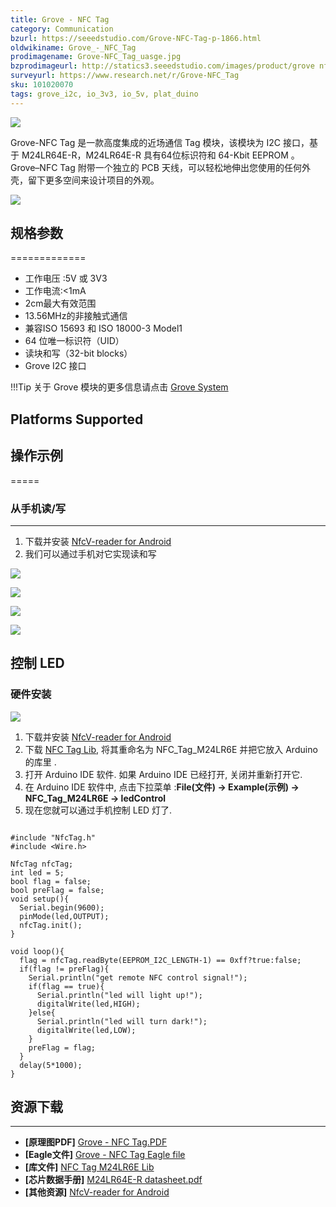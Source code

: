 ```yaml
---
title: Grove - NFC Tag
category: Communication
bzurl: https://seeedstudio.com/Grove-NFC-Tag-p-1866.html
oldwikiname: Grove_-_NFC_Tag
prodimagename: Grove-NFC_Tag_uasge.jpg
bzprodimageurl: http://statics3.seeedstudio.com/images/product/grove nfc tag.jpg
surveyurl: https://www.research.net/r/Grove-NFC_Tag
sku: 101020070
tags: grove_i2c, io_3v3, io_5v, plat_duino
---
```


![](https://raw.githubusercontent.com/SeeedDocument/Grove-NFC_Tag/master/img/Grove-NFC_Tag_uasge.jpg)

Grove-NFC Tag 是一款高度集成的近场通信 Tag 模块，该模块为 I2C 接口，基于 M24LR64E-R，M24LR64E-R 具有64位标识符和 64-Kbit EEPROM 。Grove–NFC Tag 附带一个独立的 PCB 天线，可以轻松地伸出您使用的任何外壳，留下更多空间来设计项目的外观。


[![](https://github.com/SeeedDocument/wiki_chinese/raw/master/docs/images/click_to_buy.PNG)](https://item.taobao.com/item.htm?spm=a1z10.3-c.w4002-11172317909.10.77079bceszXft5&id=520796740901)

## 规格参数
=============

-   工作电压 :5V 或 3V3
-   工作电流:&lt;1mA
-   2cm最大有效范围
-   13.56MHz的非接触式通信
-   兼容ISO 15693 和 ISO 18000-3 Model1
-   64 位唯一标识符（UID）
-   读块和写（32-bit blocks）
-   Grove I2C 接口

!!!Tip
    关于 Grove 模块的更多信息请点击 [Grove System](http://seeed.wiki/Grove_System/)

Platforms Supported
-------------------

## 操作示例
=====

### 从手机读/写
--------------------

1.  下载并安装 [NfcV-reader for Android](https://github.com/Seeed-Studio/NFC_Tag_M24LR6E/blob/master/Resources/NfcVreader.apk)
2.  我们可以通过手机对它实现读和写

![](https://raw.githubusercontent.com/SeeedDocument/Grove-NFC_Tag/master/img/NFC_Tag_1.png)

![](https://raw.githubusercontent.com/SeeedDocument/Grove-NFC_Tag/master/img/NFC_Tag_2.jpg)

![](https://raw.githubusercontent.com/SeeedDocument/Grove-NFC_Tag/master/img/NFC_Tag_3.jpg)

![](https://raw.githubusercontent.com/SeeedDocument/Grove-NFC_Tag/master/img/NFC_Tag_4.png)

控制 LED
-----------

### 硬件安装

![](https://raw.githubusercontent.com/SeeedDocument/Grove-NFC_Tag/master/img/Grove-NFC_Tag_Photo.jpg)

1.  下载并安装 [NfcV-reader for Android](https://github.com/Seeed-Studio/NFC_Tag_M24LR6E/blob/master/Resources/NfcVreader.apk)
2.  下载 [NFC Tag Lib](https://github.com/Seeed-Studio/NFC_Tag_M24LR6E), 将其重命名为  NFC_Tag_M24LR6E 并把它放入 Arduino 的库里 .
3.  打开 Arduino IDE 软件. 如果 Arduino IDE 已经打开, 关闭并重新打开它.
4.  在 Arduino IDE 软件中, 点击下拉菜单 :**File(文件) -> Example(示例) -> NFC_Tag_M24LR6E -> ledControl**
5.  现在您就可以通过手机控制 LED 灯了.

```
 
#include "NfcTag.h"
#include <Wire.h>
 
NfcTag nfcTag;
int led = 5;
bool flag = false;
bool preFlag = false;
void setup(){
  Serial.begin(9600);
  pinMode(led,OUTPUT);
  nfcTag.init();
}
 
void loop(){
  flag = nfcTag.readByte(EEPROM_I2C_LENGTH-1) == 0xff?true:false;
  if(flag != preFlag){
    Serial.println("get remote NFC control signal!");
    if(flag == true){
      Serial.println("led will light up!");
      digitalWrite(led,HIGH);
    }else{
      Serial.println("led will turn dark!");
      digitalWrite(led,LOW);
    }
    preFlag = flag;
  }
  delay(5*1000);
}
```

## 资源下载
--------

-  **[原理图PDF]**  [Grove - NFC Tag.PDF](https://raw.githubusercontent.com/SeeedDocument/Grove-NFC_Tag/master/res/Grove-NFC_Tag_v1.0.pdf)
-   **[Eagle文件]** [Grove - NFC Tag Eagle file](https://raw.githubusercontent.com/SeeedDocument/Grove-NFC_Tag/master/res/Grove-NFC_Tag_v1.0.zip)
-   **[库文件]** [NFC Tag M24LR6E Lib](https://github.com/Seeed-Studio/NFC_Tag_M24LR6E)
-   **[芯片数据手册]** [M24LR64E-R datasheet.pdf](https://raw.githubusercontent.com/SeeedDocument/Grove-NFC_Tag/master/res/M24LR64E-R.pdf)
-   **[其他资源]** [NfcV-reader for Android](https://github.com/Seeed-Studio/NFC_Tag_M24LR6E/blob/master/Resources/NfcVreader.apk)



<!-- This Markdown file was created from http://www.seeedstudio.com/wiki/Grove_-_NFC_Tag -->
